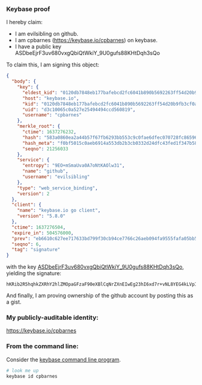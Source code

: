 ### Keybase proof

I hereby claim:

  * I am evilsibling on github.
  * I am cpbarnes (https://keybase.io/cpbarnes) on keybase.
  * I have a public key ASDbeEjrF3uv680vxgQbiQtWkiY_9U0gufs88KHtDqh3sQo

To claim this, I am signing this object:

```json
{
  "body": {
    "key": {
      "eldest_kid": "0120db7848eb177bafebcd2fc6041b890b5692263ff54d20b9fb3cf0a1ed0ea877b10a",
      "host": "keybase.io",
      "kid": "0120db7848eb177bafebcd2fc6041b890b5692263ff54d20b9fb3cf0a1ed0ea877b10a",
      "uid": "d3c10065c0a527e25494494ccd560819",
      "username": "cpbarnes"
    },
    "merkle_root": {
      "ctime": 1637276232,
      "hash": "583a0860ea2a44b57f67fb6293bb553c9c0fae6dfec070728fc865961a56943610a5c657f535139591435ac6810a10cf140e31aaf3021ba0d3a207ded59fe1f9",
      "hash_meta": "f0bf5015c0aeb6914a553db2b3cb0332d24dfc43fed1f347b58f0d250af87988",
      "seqno": 21256033
    },
    "service": {
      "entropy": "9EO+mSmaUva0A7oNtKAOlw31",
      "name": "github",
      "username": "evilsibling"
    },
    "type": "web_service_binding",
    "version": 2
  },
  "client": {
    "name": "keybase.io go client",
    "version": "5.8.0"
  },
  "ctime": 1637276504,
  "expire_in": 504576000,
  "prev": "eb6610c627ee717633bd799f30cb94ce7766c26aeb094fa9555fafa05bb562e9",
  "seqno": 6,
  "tag": "signature"
}
```

with the key [ASDbeEjrF3uv680vxgQbiQtWkiY_9U0gufs88KHtDqh3sQo](https://keybase.io/cpbarnes), yielding the signature:

```
hKRib2R5hqhkZXRhY2hlZMOpaGFzaF90eXBlCqNrZXnEIwEg23hI6xd7r+vNL8YEG4kLVpImP/VNILn7PPCh7Q6od7EKp3BheWxvYWTESpcCBsQg62YQxifucXYzvXmfMMuUzndmwmrrCU+pVV+voFu1YunEIJACkkE5Xx/ppFuXA6jkuj025GW2xvbROdyy0qtMFejKAgHCo3NpZ8RAFalzzv+89mZ/Y4vknLsPNZZRYXTZpF//rq6RJwq7U1bfNJtp3qnWBD1BGH0tLFO4uuH06Kz218f8sYM9vUmXD6hzaWdfdHlwZSCkaGFzaIKkdHlwZQildmFsdWXEIKupiDlrRvnDbPW75U//1GNckrU5UevJAov11It84riEo3RhZ80CAqd2ZXJzaW9uAQ==

```

And finally, I am proving ownership of the github account by posting this as a gist.

### My publicly-auditable identity:

https://keybase.io/cpbarnes

### From the command line:

Consider the [keybase command line program](https://keybase.io/download).

```bash
# look me up
keybase id cpbarnes
```
